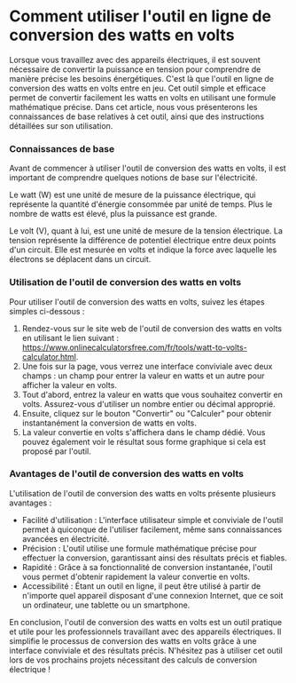 Comment utiliser l'outil en ligne de conversion des watts en volts
==================================================================

Lorsque vous travaillez avec des appareils électriques, il est souvent nécessaire de convertir la puissance en tension pour comprendre de manière précise les besoins énergétiques. C'est là que l'outil en ligne de conversion des watts en volts entre en jeu. Cet outil simple et efficace permet de convertir facilement les watts en volts en utilisant une formule mathématique précise. Dans cet article, nous vous présenterons les connaissances de base relatives à cet outil, ainsi que des instructions détaillées sur son utilisation.

### Connaissances de base

Avant de commencer à utiliser l'outil de conversion des watts en volts, il est important de comprendre quelques notions de base sur l'électricité.

Le watt (W) est une unité de mesure de la puissance électrique, qui représente la quantité d'énergie consommée par unité de temps. Plus le nombre de watts est élevé, plus la puissance est grande.

Le volt (V), quant à lui, est une unité de mesure de la tension électrique. La tension représente la différence de potentiel électrique entre deux points d'un circuit. Elle est mesurée en volts et indique la force avec laquelle les électrons se déplacent dans un circuit.

### Utilisation de l'outil de conversion des watts en volts

Pour utiliser l'outil de conversion des watts en volts, suivez les étapes simples ci-dessous :

1. Rendez-vous sur le site web de l'outil de conversion des watts en volts en utilisant le lien suivant : <https://www.onlinecalculatorsfree.com/fr/tools/watt-to-volts-calculator.html>.
2. Une fois sur la page, vous verrez une interface conviviale avec deux champs : un champ pour entrer la valeur en watts et un autre pour afficher la valeur en volts.
3. Tout d'abord, entrez la valeur en watts que vous souhaitez convertir en volts. Assurez-vous d'utiliser un nombre entier ou décimal approprié.
4. Ensuite, cliquez sur le bouton "Convertir" ou "Calculer" pour obtenir instantanément la conversion de watts en volts.
5. La valeur convertie en volts s'affichera dans le champ dédié. Vous pouvez également voir le résultat sous forme graphique si cela est proposé par l'outil.

### Avantages de l'outil de conversion des watts en volts

L'utilisation de l'outil de conversion des watts en volts présente plusieurs avantages :

- Facilité d'utilisation : L'interface utilisateur simple et conviviale de l'outil permet à quiconque de l'utiliser facilement, même sans connaissances avancées en électricité.
- Précision : L'outil utilise une formule mathématique précise pour effectuer la conversion, garantissant ainsi des résultats précis et fiables.
- Rapidité : Grâce à sa fonctionnalité de conversion instantanée, l'outil vous permet d'obtenir rapidement la valeur convertie en volts.
- Accessibilité : Étant un outil en ligne, il peut être utilisé à partir de n'importe quel appareil disposant d'une connexion Internet, que ce soit un ordinateur, une tablette ou un smartphone.

En conclusion, l'outil de conversion des watts en volts est un outil pratique et utile pour les professionnels travaillant avec des appareils électriques. Il simplifie le processus de conversion des watts en volts grâce à une interface conviviale et des résultats précis. N'hésitez pas à utiliser cet outil lors de vos prochains projets nécessitant des calculs de conversion électrique !